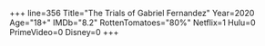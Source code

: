 +++
line=356
Title="The Trials of Gabriel Fernandez"
Year=2020
Age="18+"
IMDb="8.2"
RottenTomatoes="80%"
Netflix=1
Hulu=0
PrimeVideo=0
Disney=0
+++

